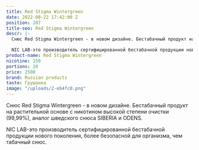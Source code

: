 ```yaml
---
title: Red Stigma Wintergreen
date: 2022-08-22 17:42:00 Z
position: 207
title-seo: Red Stigma Wintergreen
descr: |-
  Снюс Red Stigma Wintergreen - в новом дизайне. Бестабачный продукт на растительной основе с никотином высокой степени очистки (99,99%), аналог шведского снюса SIBERIA и ODENS.

  NIC LAB-это производитель сертифицированной бестабачной продукции нового поколения, более безопасной для организма, чем табачный снюс.
product-name: Red Stigma Wintergreen
nicotine: 150
portions: 20
price: 2500
brand: Russian products
taste: Грушанка
image: "/uploads/2-eb4fc0.png"
---
```


Снюс Red Stigma Wintergreen - в новом дизайне. Бестабачный продукт на растительной основе с никотином высокой степени очистки (99,99%), аналог шведского снюса SIBERIA и ODENS.

NIC LAB-это производитель сертифицированной бестабачной продукции нового поколения, более безопасной для организма, чем табачный снюс.